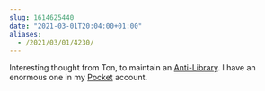 ```yaml
---
slug: 1614625440
date: "2021-03-01T20:04:00+01:00"
aliases:
  - /2021/03/01/4230/
---
```


Interesting thought from Ton, to maintain an [Anti-Library](https://www.zylstra.org/blog/2021/02/surfacing-my-anti-library/). I have an enormous one in my [Pocket](https://getpocket.com/) account.

